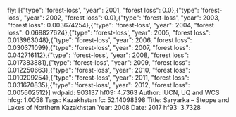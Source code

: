 fly: [{"type": 'forest-loss', "year": 2001, "forest loss": 0.0},{"type": 'forest-loss', "year": 2002, "forest loss": 0.0},{"type": 'forest-loss', "year": 2003, "forest loss": 0.003674254},{"type": 'forest-loss', "year": 2004, "forest loss": 0.069827624},{"type": 'forest-loss', "year": 2005, "forest loss": 0.013963048},{"type": 'forest-loss', "year": 2006, "forest loss": 0.030371099},{"type": 'forest-loss', "year": 2007, "forest loss": 0.042716112},{"type": 'forest-loss', "year": 2008, "forest loss": 0.017383881},{"type": 'forest-loss', "year": 2009, "forest loss": 0.012250663},{"type": 'forest-loss', "year": 2010, "forest loss": 0.010209254},{"type": 'forest-loss', "year": 2011, "forest loss": 0.031670835},{"type": 'forest-loss', "year": 2012, "forest loss": 0.005602512}]
wdpaid: 903137
hf09: 4.7363
Author: IUCN, UQ and WCS
hfcg: 1.0058
Tags: Kazakhstan
fc: 52.14098398
Title: Saryarka – Steppe and Lakes of Northern Kazakhstan
Year: 2008
Date: 2017
hf93: 3.7328
